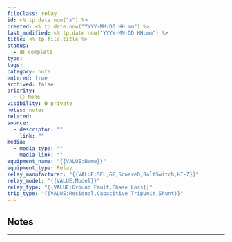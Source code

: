 ```yaml
---
fileClass: relay
id: <% tp.date.now("x") %>
created: <% tp.date.now("YYYY-MM-DD HH:mm") %>
last_modified: <% tp.date.now("YYYY-MM-DD HH:mm") %>
title: <% tp.file.title %>
status:
  - 🟩 complete
type: 
tags: 
category: note
entered: true
archived: false
priority:
  - ⚪ None
visibility: 🔒 private
notes: notes
related: 
source:
  - descriptor: ""
    link: ""
media:
  - media type: ""
    media link: ""
equipment_name: "{{VALUE:Name}}"
equipment_type: Relay
relay_manufacturer: "{{VALUE:SEL,GE,SquareD,BoltSwitch,HI-Z}}"
relay_model: "{{VALUE:Model}}"
relay_type: "{{VALUE:Ground Fault,Phase Loss}}"
trip_type: "{{VALUE:Residual,Capacitive TripUnit,Shunt}}"
---
```


## Notes
---


